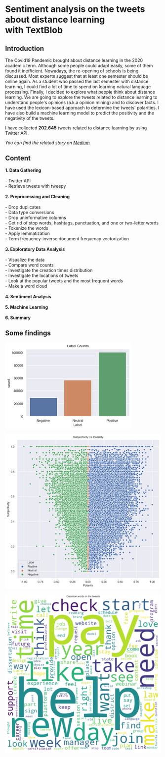 # Sentiment analysis on the tweets about distance learning with TextBlob

## Introduction

The Covid19 Pandemic brought about distance learning in the 2020 academic term. Although some people could adapt easily, some of them found it inefficient. Nowadays, the re-opening of schools is being discussed. Most experts suggest that at least one semester should be online again. As a student who passed the last semester with distance learning, I could find a lot of time to spend on learning natural language processing. Finally, I decided to explore what people think about distance learning. We are going to explore the tweets related to distance learning to understand people's opinions (a.k.a opinion mining) and to discover facts. I have used the lexicon-based approach to determine the tweets' polarities. I have also build a machine learning model to predict the positivity and the negativity of the tweets.

I have collected **202.645** tweets related to distance learning by using Twitter API.

*You can find the related story on [Medium](https://medium.com/@barishasdemir/sentiment-analysis-on-the-tweets-about-distance-learning-with-textblob-cc73702b48bc)*

## Content
  **1. Data Gathering**  <br><br>
    - Twitter API <br>
    - Retrieve tweets with tweepy <br><br>
  **2. Preprocessing and Cleaning** <br><br>
    - Drop duplicates <br> 
    - Data type conversions <br>
    - Drop uninformative columns <br>
    - Get rid of stop words, hashtags, punctuation, and one or two-letter words <br>
    - Tokenize the words <br>
    - Apply lemmatization <br>
    - Term frequency-inverse document frequency vectorization <br><br>
  **3. Exploratory Data Analysis** <br><br>
    - Visualize the data <br>
    - Compare word counts <br>
    - Investigate the creation times distribution <br>
    - Investigate the locations of tweets <br>
    - Look at the popular tweets and the most frequent words <br>
    - Make a word cloud <br><br>
  **4. Sentiment Analysis**  <br><br>
  **5. Machine Learning** <br><br>
  **6. Summary**

## Some findings

![Label Counts](/images/label_counts.png)

![Scores](/images/subjectivity_vs_polarity.png)

![Word cloud](/images/wordcloud_general.png)
